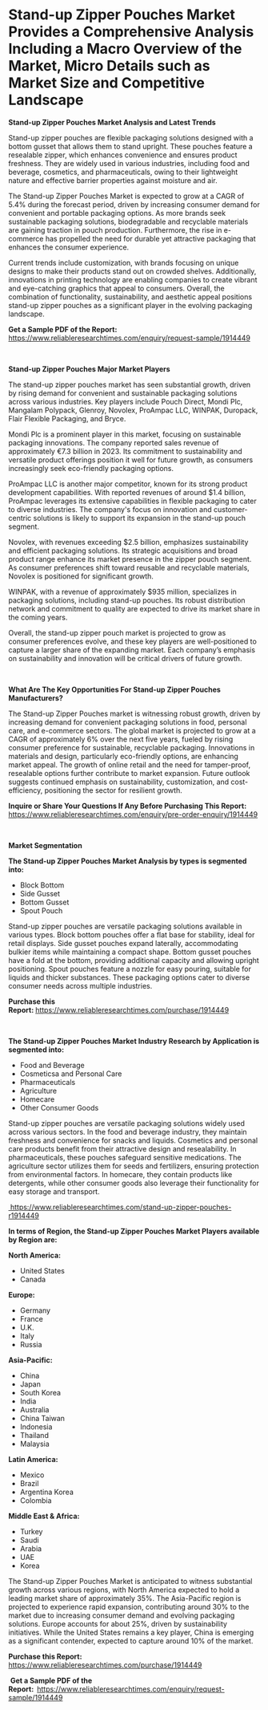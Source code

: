 <p><h1>Stand-up Zipper Pouches Market Provides a Comprehensive Analysis Including a Macro Overview of the Market, Micro Details such as Market Size and Competitive Landscape</h1></p><p><strong>Stand-up Zipper Pouches Market Analysis and Latest Trends</strong></p>
<p><p>Stand-up zipper pouches are flexible packaging solutions designed with a bottom gusset that allows them to stand upright. These pouches feature a resealable zipper, which enhances convenience and ensures product freshness. They are widely used in various industries, including food and beverage, cosmetics, and pharmaceuticals, owing to their lightweight nature and effective barrier properties against moisture and air.</p><p>The Stand-up Zipper Pouches Market is expected to grow at a CAGR of 5.4% during the forecast period, driven by increasing consumer demand for convenient and portable packaging options. As more brands seek sustainable packaging solutions, biodegradable and recyclable materials are gaining traction in pouch production. Furthermore, the rise in e-commerce has propelled the need for durable yet attractive packaging that enhances the consumer experience.</p><p>Current trends include customization, with brands focusing on unique designs to make their products stand out on crowded shelves. Additionally, innovations in printing technology are enabling companies to create vibrant and eye-catching graphics that appeal to consumers. Overall, the combination of functionality, sustainability, and aesthetic appeal positions stand-up zipper pouches as a significant player in the evolving packaging landscape.</p></p>
<p><strong>Get a Sample PDF of the Report:&nbsp;</strong> <a href="https://www.reliableresearchtimes.com/enquiry/request-sample/1914449?utm_campaign=3437&utm_medium=2&utm_source=Github&utm_content=ia&utm_term=19042025&utm_id=stand-up-zipper-pouches">https://www.reliableresearchtimes.com/enquiry/request-sample/1914449</a></p>
<p>&nbsp;</p>
<p><strong>Stand-up Zipper Pouches Major Market Players</strong></p>
<p><p>The stand-up zipper pouches market has seen substantial growth, driven by rising demand for convenient and sustainable packaging solutions across various industries. Key players include Pouch Direct, Mondi Plc, Mangalam Polypack, Glenroy, Novolex, ProAmpac LLC, WINPAK, Duropack, Flair Flexible Packaging, and Bryce.</p><p>Mondi Plc is a prominent player in this market, focusing on sustainable packaging innovations. The company reported sales revenue of approximately €7.3 billion in 2023. Its commitment to sustainability and versatile product offerings position it well for future growth, as consumers increasingly seek eco-friendly packaging options.</p><p>ProAmpac LLC is another major competitor, known for its strong product development capabilities. With reported revenues of around $1.4 billion, ProAmpac leverages its extensive capabilities in flexible packaging to cater to diverse industries. The company's focus on innovation and customer-centric solutions is likely to support its expansion in the stand-up pouch segment.</p><p>Novolex, with revenues exceeding $2.5 billion, emphasizes sustainability and efficient packaging solutions. Its strategic acquisitions and broad product range enhance its market presence in the zipper pouch segment. As consumer preferences shift toward reusable and recyclable materials, Novolex is positioned for significant growth.</p><p>WINPAK, with a revenue of approximately $935 million, specializes in packaging solutions, including stand-up pouches. Its robust distribution network and commitment to quality are expected to drive its market share in the coming years.</p><p>Overall, the stand-up zipper pouch market is projected to grow as consumer preferences evolve, and these key players are well-positioned to capture a larger share of the expanding market. Each company’s emphasis on sustainability and innovation will be critical drivers of future growth.</p></p>
<p>&nbsp;</p>
<p><strong>What Are The Key Opportunities For Stand-up Zipper Pouches Manufacturers?</strong></p>
<p><p>The Stand-up Zipper Pouches market is witnessing robust growth, driven by increasing demand for convenient packaging solutions in food, personal care, and e-commerce sectors. The global market is projected to grow at a CAGR of approximately 6% over the next five years, fueled by rising consumer preference for sustainable, recyclable packaging. Innovations in materials and design, particularly eco-friendly options, are enhancing market appeal. The growth of online retail and the need for tamper-proof, resealable options further contribute to market expansion. Future outlook suggests continued emphasis on sustainability, customization, and cost-efficiency, positioning the sector for resilient growth.</p></p>
<p><strong>Inquire or Share Your Questions If Any Before Purchasing This Report:</strong> <a href="https://www.reliableresearchtimes.com/enquiry/pre-order-enquiry/1914449?utm_campaign=3437&utm_medium=2&utm_source=Github&utm_content=ia&utm_term=19042025&utm_id=stand-up-zipper-pouches">https://www.reliableresearchtimes.com/enquiry/pre-order-enquiry/1914449</a></p>
<p>&nbsp;</p>
<p><strong>Market Segmentation</strong></p>
<p><strong>The Stand-up Zipper Pouches Market Analysis by types is segmented into:</strong></p>
<p><ul><li>Block Bottom</li><li>Side Gusset</li><li>Bottom Gusset</li><li>Spout Pouch</li></ul></p>
<p><p>Stand-up zipper pouches are versatile packaging solutions available in various types. Block bottom pouches offer a flat base for stability, ideal for retail displays. Side gusset pouches expand laterally, accommodating bulkier items while maintaining a compact shape. Bottom gusset pouches have a fold at the bottom, providing additional capacity and allowing upright positioning. Spout pouches feature a nozzle for easy pouring, suitable for liquids and thicker substances. These packaging options cater to diverse consumer needs across multiple industries.</p></p>
<p><strong>Purchase this Report:&nbsp;</strong><a href="https://www.reliableresearchtimes.com/purchase/1914449?utm_campaign=3437&utm_medium=2&utm_source=Github&utm_content=ia&utm_term=19042025&utm_id=stand-up-zipper-pouches">https://www.reliableresearchtimes.com/purchase/1914449</a></p>
<p>&nbsp;</p>
<p><strong>The Stand-up Zipper Pouches Market Industry Research by Application is segmented into:</strong></p>
<p><ul><li>Food and Beverage</li><li>Cosmeticsa and Personal Care</li><li>Pharmaceuticals</li><li>Agriculture</li><li>Homecare</li><li>Other Consumer Goods</li></ul></p>
<p><p>Stand-up zipper pouches are versatile packaging solutions widely used across various sectors. In the food and beverage industry, they maintain freshness and convenience for snacks and liquids. Cosmetics and personal care products benefit from their attractive design and resealability. In pharmaceuticals, these pouches safeguard sensitive medications. The agriculture sector utilizes them for seeds and fertilizers, ensuring protection from environmental factors. In homecare, they contain products like detergents, while other consumer goods also leverage their functionality for easy storage and transport.</p></p>
<p><a href="https://www.reliableresearchtimes.com/stand-up-zipper-pouches-r1914449?utm_campaign=3437&utm_medium=2&utm_source=Github&utm_content=ia&utm_term=19042025&utm_id=stand-up-zipper-pouches">&nbsp;https://www.reliableresearchtimes.com/stand-up-zipper-pouches-r1914449</a></p>
<p><strong>In terms of Region, the Stand-up Zipper Pouches Market Players available by Region are:</strong></p>
<p>
    <p> <strong> North America: </strong>
        <ul>
            <li>United States</li>
            <li>Canada</li>
        </ul>
        </p> 
    <p> <strong> Europe: </strong>
        <ul>
            <li>Germany</li>
            <li>France</li>
            <li>U.K.</li>
            <li>Italy</li>
            <li>Russia</li>
        </ul>
        </p> 
    <p> <strong> Asia-Pacific: </strong>
        <ul>
            <li>China</li>
            <li>Japan</li>
            <li>South Korea</li>
            <li>India</li>
            <li>Australia</li>
            <li>China Taiwan</li>
            <li>Indonesia</li>
            <li>Thailand</li>
            <li>Malaysia</li>
        </ul>
        </p> 
    <p> <strong> Latin America: </strong>
        <ul>
            <li>Mexico</li>
            <li>Brazil</li>
            <li>Argentina Korea</li>
            <li>Colombia</li>
        </ul>
        </p> 
    <p> <strong> Middle East & Africa: </strong>
        <ul>
            <li>Turkey</li>
            <li>Saudi</li>
            <li>Arabia</li>
            <li>UAE</li>
            <li>Korea</li>
        </ul>
    </p>
    </p>
<p><p>The Stand-up Zipper Pouches Market is anticipated to witness substantial growth across various regions, with North America expected to hold a leading market share of approximately 35%. The Asia-Pacific region is projected to experience rapid expansion, contributing around 30% to the market due to increasing consumer demand and evolving packaging solutions. Europe accounts for about 25%, driven by sustainability initiatives. While the United States remains a key player, China is emerging as a significant contender, expected to capture around 10% of the market.</p></p>
<p><strong>Purchase this Report: </strong><a href="https://www.reliableresearchtimes.com/purchase/1914449?utm_campaign=3437&utm_medium=2&utm_source=Github&utm_content=ia&utm_term=19042025&utm_id=stand-up-zipper-pouches">https://www.reliableresearchtimes.com/purchase/1914449</a></p>
<p>&nbsp;<strong>Get a Sample PDF of the Report:&nbsp;&nbsp;</strong><a href="https://www.reliableresearchtimes.com/enquiry/request-sample/1914449?utm_campaign=3437&utm_medium=2&utm_source=Github&utm_content=ia&utm_term=19042025&utm_id=stand-up-zipper-pouches">https://www.reliableresearchtimes.com/enquiry/request-sample/1914449</a></p>
<p><strong></strong></p>
<p><p></p><p></p><p></p></p>